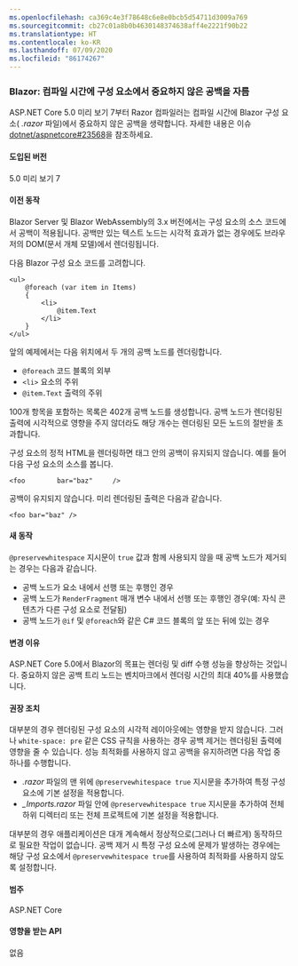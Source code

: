 ```yaml
---
ms.openlocfilehash: ca369c4e3f78648c6e8e0bcb5d54711d3009a769
ms.sourcegitcommit: cb27c01a8b0b4630148374638aff4e2221f90b22
ms.translationtype: HT
ms.contentlocale: ko-KR
ms.lasthandoff: 07/09/2020
ms.locfileid: "86174267"
---
```

### <a name="blazor-insignificant-whitespace-trimmed-from-components-at-compile-time"></a>Blazor: 컴파일 시간에 구성 요소에서 중요하지 않은 공백을 자름

ASP.NET Core 5.0 미리 보기 7부터 Razor 컴파일러는 컴파일 시간에 Blazor 구성 요소( *.razor* 파일)에서 중요하지 않은 공백을 생략합니다. 자세한 내용은 이슈 [dotnet/aspnetcore#23568](https://github.com/dotnet/aspnetcore/issues/23568)을 참조하세요.

#### <a name="version-introduced"></a>도입된 버전

5.0 미리 보기 7

#### <a name="old-behavior"></a>이전 동작

Blazor Server 및 Blazor WebAssembly의 3.x 버전에서는 구성 요소의 소스 코드에서 공백이 적용됩니다. 공백만 있는 텍스트 노드는 시각적 효과가 없는 경우에도 브라우저의 DOM(문서 개체 모델)에서 렌더링됩니다.

다음 Blazor 구성 요소 코드를 고려합니다.

```razor
<ul>
    @foreach (var item in Items)
    {
        <li>
            @item.Text
        </li>
    }
</ul>
```

앞의 예제에서는 다음 위치에서 두 개의 공백 노드를 렌더링합니다.

* `@foreach` 코드 블록의 외부
* `<li>` 요소의 주위
* `@item.Text` 출력의 주위

100개 항목을 포함하는 목록은 402개 공백 노드를 생성합니다. 공백 노드가 렌더링된 출력에 시각적으로 영향을 주지 않더라도 해당 개수는 렌더링된 모든 노드의 절반을 초과합니다.

구성 요소의 정적 HTML을 렌더링하면 태그 안의 공백이 유지되지 않습니다. 예를 들어 다음 구성 요소의 소스를 봅니다.

```razor
<foo        bar="baz"     />
```

공백이 유지되지 않습니다. 미리 렌더링된 출력은 다음과 같습니다.

```razor
<foo bar="baz" />
```

#### <a name="new-behavior"></a>새 동작

`@preservewhitespace` 지시문이 `true` 값과 함께 사용되지 않을 때 공백 노드가 제거되는 경우는 다음과 같습니다.

* 공백 노드가 요소 내에서 선행 또는 후행인 경우
* 공백 노드가 `RenderFragment` 매개 변수 내에서 선행 또는 후행인 경우(예: 자식 콘텐츠가 다른 구성 요소로 전달됨)
* 공백 노드가 `@if` 및 `@foreach`와 같은 C# 코드 블록의 앞 또는 뒤에 있는 경우

#### <a name="reason-for-change"></a>변경 이유

ASP.NET Core 5.0에서 Blazor의 목표는 렌더링 및 diff 수행 성능을 향상하는 것입니다. 중요하지 않은 공백 트리 노드는 벤치마크에서 렌더링 시간의 최대 40%를 사용했습니다.

#### <a name="recommended-action"></a>권장 조치

대부분의 경우 렌더링된 구성 요소의 시각적 레이아웃에는 영향을 받지 않습니다. 그러나 `white-space: pre` 같은 CSS 규칙을 사용하는 경우 공백 제거는 렌더링된 출력에 영향을 줄 수 있습니다. 성능 최적화를 사용하지 않고 공백을 유지하려면 다음 작업 중 하나를 수행합니다.

* *.razor* 파일의 맨 위에 `@preservewhitespace true` 지시문을 추가하여 특정 구성 요소에 기본 설정을 적용합니다.
* *_Imports.razor* 파일 안에 `@preservewhitespace true` 지시문을 추가하여 전체 하위 디렉터리 또는 전체 프로젝트에 기본 설정을 적용합니다.

대부분의 경우 애플리케이션은 대개 계속해서 정상적으로(그러나 더 빠르게) 동작하므로 필요한 작업이 없습니다. 공백 제거 시 특정 구성 요소에 문제가 발생하는 경우에는 해당 구성 요소에서 `@preservewhitespace true`를 사용하여 최적화를 사용하지 않도록 설정합니다.

#### <a name="category"></a>범주

ASP.NET Core

#### <a name="affected-apis"></a>영향을 받는 API

없음

<!--

#### Affected APIs

Not detectable via API analysis

-->
